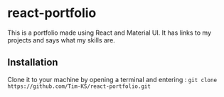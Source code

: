 # react-portfolio

This is a portfolio made using React and Material UI. It has links to my projects and says what my skills are.

## Installation
Clone it to your machine by opening a terminal and entering : `git clone https://github.com/Tim-KS/react-portfolio.git`
